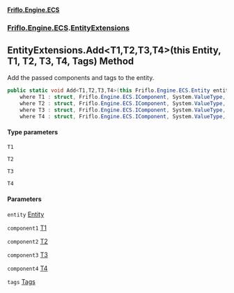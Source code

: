 #### [Friflo.Engine.ECS](index.md 'index')
### [Friflo.Engine.ECS](Friflo.Engine.ECS.md 'Friflo.Engine.ECS').[EntityExtensions](EntityExtensions.md 'Friflo.Engine.ECS.EntityExtensions')

## EntityExtensions.Add<T1,T2,T3,T4>(this Entity, T1, T2, T3, T4, Tags) Method

Add the passed components and tags to the entity.

```csharp
public static void Add<T1,T2,T3,T4>(this Friflo.Engine.ECS.Entity entity, in T1 component1, in T2 component2, in T3 component3, in T4 component4, in Friflo.Engine.ECS.Tags tags=default(Friflo.Engine.ECS.Tags))
    where T1 : struct, Friflo.Engine.ECS.IComponent, System.ValueType, System.ValueType
    where T2 : struct, Friflo.Engine.ECS.IComponent, System.ValueType, System.ValueType
    where T3 : struct, Friflo.Engine.ECS.IComponent, System.ValueType, System.ValueType
    where T4 : struct, Friflo.Engine.ECS.IComponent, System.ValueType, System.ValueType;
```
#### Type parameters

<a name='Friflo.Engine.ECS.EntityExtensions.Add_T1,T2,T3,T4_(thisFriflo.Engine.ECS.Entity,T1,T2,T3,T4,Friflo.Engine.ECS.Tags).T1'></a>

`T1`

<a name='Friflo.Engine.ECS.EntityExtensions.Add_T1,T2,T3,T4_(thisFriflo.Engine.ECS.Entity,T1,T2,T3,T4,Friflo.Engine.ECS.Tags).T2'></a>

`T2`

<a name='Friflo.Engine.ECS.EntityExtensions.Add_T1,T2,T3,T4_(thisFriflo.Engine.ECS.Entity,T1,T2,T3,T4,Friflo.Engine.ECS.Tags).T3'></a>

`T3`

<a name='Friflo.Engine.ECS.EntityExtensions.Add_T1,T2,T3,T4_(thisFriflo.Engine.ECS.Entity,T1,T2,T3,T4,Friflo.Engine.ECS.Tags).T4'></a>

`T4`
#### Parameters

<a name='Friflo.Engine.ECS.EntityExtensions.Add_T1,T2,T3,T4_(thisFriflo.Engine.ECS.Entity,T1,T2,T3,T4,Friflo.Engine.ECS.Tags).entity'></a>

`entity` [Entity](Entity.md 'Friflo.Engine.ECS.Entity')

<a name='Friflo.Engine.ECS.EntityExtensions.Add_T1,T2,T3,T4_(thisFriflo.Engine.ECS.Entity,T1,T2,T3,T4,Friflo.Engine.ECS.Tags).component1'></a>

`component1` [T1](EntityExtensions.Add_T1,T2,T3,T4_(thisEntity,T1,T2,T3,T4,Tags).md#Friflo.Engine.ECS.EntityExtensions.Add_T1,T2,T3,T4_(thisFriflo.Engine.ECS.Entity,T1,T2,T3,T4,Friflo.Engine.ECS.Tags).T1 'Friflo.Engine.ECS.EntityExtensions.Add<T1,T2,T3,T4>(this Friflo.Engine.ECS.Entity, T1, T2, T3, T4, Friflo.Engine.ECS.Tags).T1')

<a name='Friflo.Engine.ECS.EntityExtensions.Add_T1,T2,T3,T4_(thisFriflo.Engine.ECS.Entity,T1,T2,T3,T4,Friflo.Engine.ECS.Tags).component2'></a>

`component2` [T2](EntityExtensions.Add_T1,T2,T3,T4_(thisEntity,T1,T2,T3,T4,Tags).md#Friflo.Engine.ECS.EntityExtensions.Add_T1,T2,T3,T4_(thisFriflo.Engine.ECS.Entity,T1,T2,T3,T4,Friflo.Engine.ECS.Tags).T2 'Friflo.Engine.ECS.EntityExtensions.Add<T1,T2,T3,T4>(this Friflo.Engine.ECS.Entity, T1, T2, T3, T4, Friflo.Engine.ECS.Tags).T2')

<a name='Friflo.Engine.ECS.EntityExtensions.Add_T1,T2,T3,T4_(thisFriflo.Engine.ECS.Entity,T1,T2,T3,T4,Friflo.Engine.ECS.Tags).component3'></a>

`component3` [T3](EntityExtensions.Add_T1,T2,T3,T4_(thisEntity,T1,T2,T3,T4,Tags).md#Friflo.Engine.ECS.EntityExtensions.Add_T1,T2,T3,T4_(thisFriflo.Engine.ECS.Entity,T1,T2,T3,T4,Friflo.Engine.ECS.Tags).T3 'Friflo.Engine.ECS.EntityExtensions.Add<T1,T2,T3,T4>(this Friflo.Engine.ECS.Entity, T1, T2, T3, T4, Friflo.Engine.ECS.Tags).T3')

<a name='Friflo.Engine.ECS.EntityExtensions.Add_T1,T2,T3,T4_(thisFriflo.Engine.ECS.Entity,T1,T2,T3,T4,Friflo.Engine.ECS.Tags).component4'></a>

`component4` [T4](EntityExtensions.Add_T1,T2,T3,T4_(thisEntity,T1,T2,T3,T4,Tags).md#Friflo.Engine.ECS.EntityExtensions.Add_T1,T2,T3,T4_(thisFriflo.Engine.ECS.Entity,T1,T2,T3,T4,Friflo.Engine.ECS.Tags).T4 'Friflo.Engine.ECS.EntityExtensions.Add<T1,T2,T3,T4>(this Friflo.Engine.ECS.Entity, T1, T2, T3, T4, Friflo.Engine.ECS.Tags).T4')

<a name='Friflo.Engine.ECS.EntityExtensions.Add_T1,T2,T3,T4_(thisFriflo.Engine.ECS.Entity,T1,T2,T3,T4,Friflo.Engine.ECS.Tags).tags'></a>

`tags` [Tags](Tags.md 'Friflo.Engine.ECS.Tags')